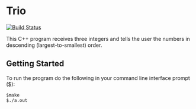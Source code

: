 # Trio

[![Build Status](https://travis-ci.org/eisleyadore/Trio.svg?branch=master)](https://travis-ci.org/eisleyadore/Trio)

This C++ program receives three integers and tells the user the numbers in descending (largest-to-smallest) order.

## Getting Started

To run the program do the following in your command line interface prompt ($):

```
$make
$./a.out
```
